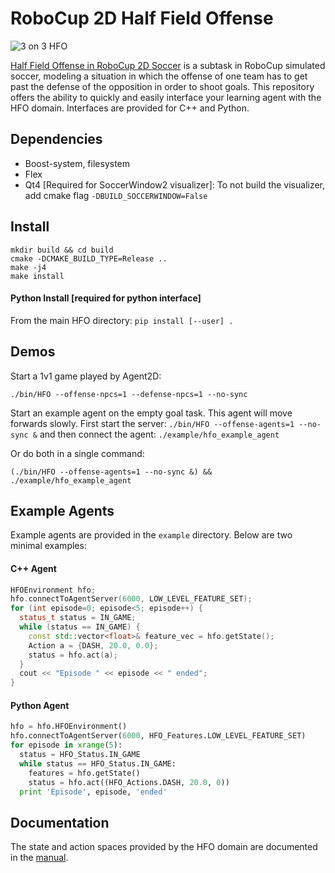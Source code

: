 RoboCup 2D Half Field Offense
===============

![3 on 3 HFO](https://github.com/mhauskn/HFO/blob/master/img/hfo3on3.png)

[Half Field Offense in RoboCup 2D Soccer](http://www.cs.utexas.edu/~AustinVilla/sim/halffieldoffense/) is a subtask in RoboCup simulated soccer, modeling a situation in which the offense of one team has to get past the defense of the opposition in order to shoot goals. This repository offers the ability to quickly and easily interface your learning agent with the HFO domain. Interfaces are provided for C++ and Python.

## Dependencies
 - Boost-system, filesystem
 - Flex
 - Qt4 [Required for SoccerWindow2 visualizer]: To not build the visualizer, add cmake flag `-DBUILD_SOCCERWINDOW=False`

## Install
```
mkdir build && cd build
cmake -DCMAKE_BUILD_TYPE=Release ..
make -j4
make install
```
#### Python Install [required for python interface]
From the main HFO directory: `pip install [--user] .`

## Demos
Start a 1v1 game played by Agent2D:
```
./bin/HFO --offense-npcs=1 --defense-npcs=1 --no-sync
```

Start an example agent on the empty goal task. This agent will move
forwards slowly. First start the server: `./bin/HFO --offense-agents=1
--no-sync &` and then connect the agent: `./example/hfo_example_agent`

Or do both in a single command:
```
(./bin/HFO --offense-agents=1 --no-sync &) && ./example/hfo_example_agent
```

## Example Agents

Example agents are provided in the `example` directory. Below are two
minimal examples:

#### C++ Agent
```c++
HFOEnvironment hfo;
hfo.connectToAgentServer(6000, LOW_LEVEL_FEATURE_SET);
for (int episode=0; episode<5; episode++) {
  status_t status = IN_GAME;
  while (status == IN_GAME) {
    const std::vector<float>& feature_vec = hfo.getState();
    Action a = {DASH, 20.0, 0.0};
    status = hfo.act(a);
  }
  cout << "Episode " << episode << " ended";
}
```

#### Python Agent
```python
hfo = hfo.HFOEnvironment()
hfo.connectToAgentServer(6000, HFO_Features.LOW_LEVEL_FEATURE_SET)
for episode in xrange(5):
  status = HFO_Status.IN_GAME
  while status == HFO_Status.IN_GAME:
    features = hfo.getState()
    status = hfo.act((HFO_Actions.DASH, 20.0, 0))
  print 'Episode', episode, 'ended'
```

## Documentation
The state and action spaces provided by the HFO domain are documented in the [manual](doc/manual.pdf).